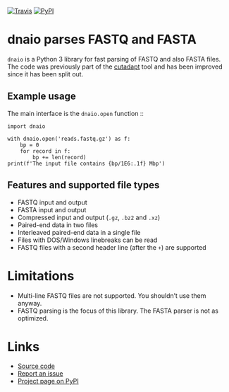 [![Travis](https://travis-ci.org/marcelm/dnaio.svg?branch=master)](https://travis-ci.org/marcelm/dnaio)
[![PyPI](https://img.shields.io/pypi/v/dnaio.svg?branch=master)](https://pypi.python.org/pypi/dnaio)

# dnaio parses FASTQ and FASTA

`dnaio` is a Python 3 library for fast parsing of FASTQ and also FASTA files. The code was previously part of the
[cutadapt](https://cutadapt.readthedocs.io/) tool and has been improved since it has been split out.


## Example usage

The main interface is the `dnaio.open` function ::

    import dnaio

    with dnaio.open('reads.fastq.gz') as f:
        bp = 0
        for record in f:
            bp += len(record)
    print(f'The input file contains {bp/1E6:.1f} Mbp')


## Features and supported file types

- FASTQ input and output
- FASTA input and output
- Compressed input and output (`.gz`, `.bz2` and `.xz`)
- Paired-end data in two files
- Interleaved paired-end data in a single file
- Files with DOS/Windows linebreaks can be read
- FASTQ files with a second header line (after the `+`) are supported


# Limitations

- Multi-line FASTQ files are not supported. You shouldn’t use them anyway.
- FASTQ parsing is the focus of this library. The FASTA parser is not as optimized.


# Links

* [Source code](https://github.com/marcelm/dnaio/)
* [Report an issue](https://github.com/marcelm/dnaio/issues)
* [Project page on PyPI](https://pypi.python.org/pypi/dnaio/)
